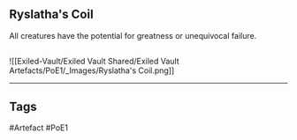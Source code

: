 ## Ryslatha's Coil
All creatures have the potential for greatness or unequivocal failure.
##
![[Exiled-Vault/Exiled Vault Shared/Exiled Vault Artefacts/PoE1/_Images/Ryslatha's Coil.png]]

---
## Tags
#Artefact
#PoE1